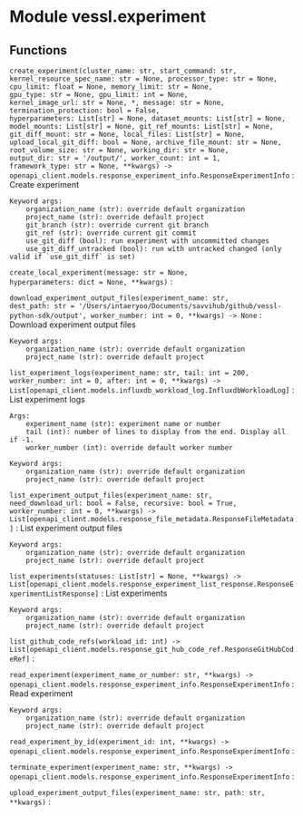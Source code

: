 Module vessl.experiment
=======================

Functions
---------

    
`create_experiment(cluster_name: str, start_command: str, kernel_resource_spec_name: str = None, processor_type: str = None, cpu_limit: float = None, memory_limit: str = None, gpu_type: str = None, gpu_limit: int = None, kernel_image_url: str = None, *, message: str = None, termination_protection: bool = False, hyperparameters: List[str] = None, dataset_mounts: List[str] = None, model_mounts: List[str] = None, git_ref_mounts: List[str] = None, git_diff_mount: str = None, local_files: List[str] = None, upload_local_git_diff: bool = None, archive_file_mount: str = None, root_volume_size: str = None, working_dir: str = None, output_dir: str = '/output/', worker_count: int = 1, framework_type: str = None, **kwargs) ‑> openapi_client.models.response_experiment_info.ResponseExperimentInfo`
:   Create experiment
    
    Keyword args:
        organization_name (str): override default organization
        project_name (str): override default project
        git_branch (str): override current git branch
        git_ref (str): override current git commit
        use_git_diff (bool): run experiment with uncommitted changes
        use_git_diff_untracked (bool): run with untracked changed (only valid if `use_git_diff` is set)

    
`create_local_experiment(message: str = None, hyperparameters: dict = None, **kwargs)`
:   

    
`download_experiment_output_files(experiment_name: str, dest_path: str = '/Users/intaeryoo/Documents/savvihub/github/vessl-python-sdk/output', worker_number: int = 0, **kwargs) ‑> None`
:   Download experiment output files
    
    Keyword args:
        organization_name (str): override default organization
        project_name (str): override default project

    
`list_experiment_logs(experiment_name: str, tail: int = 200, worker_number: int = 0, after: int = 0, **kwargs) ‑> List[openapi_client.models.influxdb_workload_log.InfluxdbWorkloadLog]`
:   List experiment logs
    
    Args:
        experiment_name (str): experiment name or number
        tail (int): number of lines to display from the end. Display all if -1.
        worker_number (int): override default worker number
    
    Keyword args:
        organization_name (str): override default organization
        project_name (str): override default project

    
`list_experiment_output_files(experiment_name: str, need_download_url: bool = False, recursive: bool = True, worker_number: int = 0, **kwargs) ‑> List[openapi_client.models.response_file_metadata.ResponseFileMetadata]`
:   List experiment output files
    
    Keyword args:
        organization_name (str): override default organization
        project_name (str): override default project

    
`list_experiments(statuses: List[str] = None, **kwargs) ‑> List[openapi_client.models.response_experiment_list_response.ResponseExperimentListResponse]`
:   List experiments
    
    Keyword args:
        organization_name (str): override default organization
        project_name (str): override default project

    
`list_github_code_refs(workload_id: int) ‑> List[openapi_client.models.response_git_hub_code_ref.ResponseGitHubCodeRef]`
:   

    
`read_experiment(experiment_name_or_number: str, **kwargs) ‑> openapi_client.models.response_experiment_info.ResponseExperimentInfo`
:   Read experiment
    
    Keyword args:
        organization_name (str): override default organization
        project_name (str): override default project

    
`read_experiment_by_id(experiment_id: int, **kwargs) ‑> openapi_client.models.response_experiment_info.ResponseExperimentInfo`
:   

    
`terminate_experiment(experiment_name: str, **kwargs) ‑> openapi_client.models.response_experiment_info.ResponseExperimentInfo`
:   

    
`upload_experiment_output_files(experiment_name: str, path: str, **kwargs)`
: